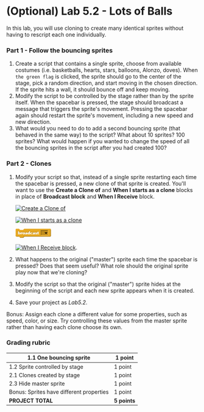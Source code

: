 # (Optional) Lab 5.2 - Lots of Balls

In this lab, you will use cloning to create many identical sprites without having to rescript each one individually.

### Part 1 - Follow the bouncing sprites

1. Create a script that contains a single sprite, choose from available costumes (i.e. basketballs, hearts, stars, balloons, Alonzo, doves). When `the green flag` is clicked, the sprite should go to the center of the stage, pick a random direction, and start moving in the chosen direction. If the sprite hits a wall, it should bounce off and keep moving.
2. Modify the script to be controlled by the stage rather than by the sprite itself. When the spacebar is pressed, the stage should broadcast a message that triggers the sprite's movement. Pressing the spacebar again should restart the sprite's movement, including a new speed and new direction.
3. What would you need to do to add a second bouncing sprite (that behaved in the same way) to the script? What about 10 sprites? 100 sprites? What would happen if you wanted to change the speed of all the bouncing sprites in the script after you had created 100?

### Part 2 - Clones

1.  Modify your script so that, instead of a single sprite restarting each time the spacebar is pressed, a new clone of that sprite is created. You'll want to use the **Create a Clone of** and **When I starts as a clone** blocks in place of **Broadcast block** and **When I Receive** block.

    [![Create a Clone of](https://github.com/TEALSK12/introduction-to-computer-science/raw/master/images/create\_a\_clone\_of.png)](https://github.com/TEALSK12/introduction-to-computer-science/blob/master/images/create\_a\_clone\_of.png)

    [![When I starts as a clone](https://github.com/TEALSK12/introduction-to-computer-science/raw/master/images/when\_i\_start\_as\_a\_clone.png)](https://github.com/TEALSK12/introduction-to-computer-science/blob/master/images/when\_i\_start\_as\_a\_clone.png)

    [![Broadcast block](https://github.com/TEALSK12/introduction-to-computer-science/raw/master/images/broadcast.png)](https://github.com/TEALSK12/introduction-to-computer-science/blob/master/images/broadcast.png)

    [![When I Receive block](https://github.com/TEALSK12/introduction-to-computer-science/raw/master/images/when\_i\_receive.png)](https://github.com/TEALSK12/introduction-to-computer-science/blob/master/images/when\_i\_receive.png).
2. What happens to the original ("master") sprite each time the spacebar is pressed? Does that seem useful? What role should the original sprite play now that we're cloning?
3. Modify the script so that the original ("master") sprite hides at the beginning of the script and each new sprite appears when it is created.
4. Save your project as _Lab5.2_.

Bonus: Assign each clone a different value for some properties, such as speed, color, or size. Try controlling these values from the master sprite rather than having each clone choose its own.

### Grading rubric

| 1.1 One bouncing sprite                  | 1 point      |
| ---------------------------------------- | ------------ |
| 1.2 Sprite controlled by stage           | 1 point      |
| 2.1 Clones created by stage              | 1 point      |
| 2.3 Hide master sprite                   | 1 point      |
| Bonus: Sprites have different properties | 1 point      |
| **PROJECT TOTAL**                        | **5 points** |
